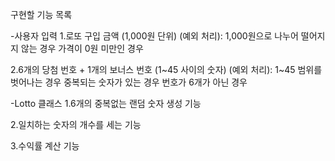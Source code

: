 구현할 기능 목록

-사용자 입력
1.로또 구입 금액 (1,000원 단위)
(예외 처리): 
1,000원으로 나누어 떨어지지 않는 경우
가격이 0원 미만인 경우

2.6개의 당첨 번호 + 1개의 보너스 번호 (1~45 사이의 숫자)
(예외 처리): 
1~45 범위를 벗어나는 경우
중복되는 숫자가 있는 경우
번호가 6개가 아닌 경우


-Lotto 클래스
1.6개의 중복없는 랜덤 숫자 생성 기능

2.일치하는 숫자의 개수를 세는 기능

3.수익률 계산 기능
